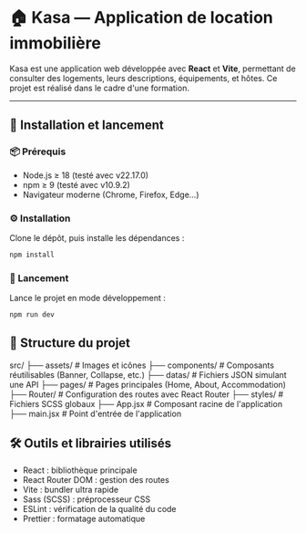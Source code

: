 # 🏠 Kasa — Application de location immobilière

Kasa est une application web développée avec **React** et **Vite**, permettant de consulter des logements, leurs descriptions, équipements, et hôtes. Ce projet est réalisé dans le cadre d'une formation.

---

## 🚀 Installation et lancement

### 📦 Prérequis

- Node.js ≥ 18 (testé avec v22.17.0)
- npm ≥ 9 (testé avec v10.9.2)
- Navigateur moderne (Chrome, Firefox, Edge…)

### ⚙️ Installation

Clone le dépôt, puis installe les dépendances :

```bash
npm install
```

### 🚀 Lancement

Lance le projet en mode développement :

```bash
npm run dev
```

## 🧱 Structure du projet

src/
├── assets/ # Images et icônes
├── components/ # Composants réutilisables (Banner, Collapse, etc.)
├── datas/ # Fichiers JSON simulant une API
├── pages/ # Pages principales (Home, About, Accommodation)
├── Router/ # Configuration des routes avec React Router
├── styles/ # Fichiers SCSS globaux
├── App.jsx # Composant racine de l'application
├── main.jsx # Point d'entrée de l'application

## 🛠️ Outils et librairies utilisés

- React : bibliothèque principale
- React Router DOM : gestion des routes
- Vite : bundler ultra rapide
- Sass (SCSS) : préprocesseur CSS
- ESLint : vérification de la qualité du code
- Prettier : formatage automatique
